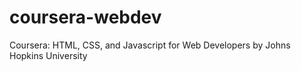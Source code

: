 # coursera-webdev
Coursera: HTML, CSS, and Javascript for Web Developers by Johns Hopkins University
